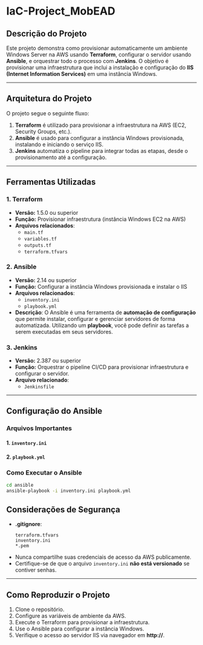 
# **IaC-Project_MobEAD**

## **Descrição do Projeto**

Este projeto demonstra como provisionar automaticamente um ambiente Windows Server na AWS usando **Terraform**, configurar o servidor usando **Ansible**, e orquestrar todo o processo com **Jenkins**. O objetivo é provisionar uma infraestrutura que inclui a instalação e configuração do **IIS (Internet Information Services)** em uma instância Windows.

---

## **Arquitetura do Projeto**

O projeto segue o seguinte fluxo:
1. **Terraform** é utilizado para provisionar a infraestrutura na AWS (EC2, Security Groups, etc.).
2. **Ansible** é usado para configurar a instância Windows provisionada, instalando e iniciando o serviço IIS.
3. **Jenkins** automatiza o pipeline para integrar todas as etapas, desde o provisionamento até a configuração.

---

## **Ferramentas Utilizadas**

### **1. Terraform**
- **Versão:** 1.5.0 ou superior
- **Função:** Provisionar infraestrutura (instância Windows EC2 na AWS)
- **Arquivos relacionados**: 
  - `main.tf`
  - `variables.tf`
  - `outputs.tf`
  - `terraform.tfvars`

### **2. Ansible**
- **Versão:** 2.14 ou superior
- **Função:** Configurar a instância Windows provisionada e instalar o IIS
- **Arquivos relacionados**:
  - `inventory.ini`
  - `playbook.yml`
- **Descrição**:
  O Ansible é uma ferramenta de **automação de configuração** que permite instalar, configurar e gerenciar servidores de forma automatizada. Utilizando um **playbook**, você pode definir as tarefas a serem executadas em seus servidores.

### **3. Jenkins**
- **Versão:** 2.387 ou superior
- **Função:** Orquestrar o pipeline CI/CD para provisionar infraestrutura e configurar o servidor.
- **Arquivo relacionado**:
  - `Jenkinsfile`

---

## **Configuração do Ansible**

### **Arquivos Importantes**

#### **1. `inventory.ini`**
#### **2. `playbook.yml`**

### **Como Executar o Ansible**
```bash
cd ansible
ansible-playbook -i inventory.ini playbook.yml
```

## **Considerações de Segurança**

- **.gitignore**:
  ```
  terraform.tfvars
  inventory.ini
  *.pem
  ```
- Nunca compartilhe suas credenciais de acesso da AWS publicamente.
- Certifique-se de que o arquivo `inventory.ini` **não está versionado** se contiver senhas.

---

## **Como Reproduzir o Projeto**

1. Clone o repositório.
2. Configure as variáveis de ambiente da AWS.
3. Execute o Terraform para provisionar a infraestrutura.
4. Use o Ansible para configurar a instância Windows.
5. Verifique o acesso ao servidor IIS via navegador em **http://<ip-publico>**.
